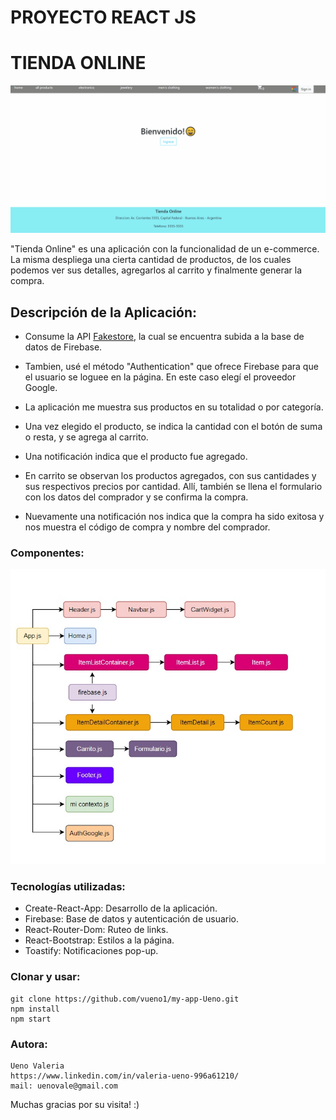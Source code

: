 # PROYECTO REACT JS
# TIENDA ONLINE

![gif](https://github.com/vueno1/my-app-Ueno/blob/master/public/Animation.gif?raw=true)

"Tienda Online" es una aplicación con la funcionalidad de un e-commerce.
La misma despliega una cierta cantidad de productos, de los cuales podemos ver sus detalles, agregarlos al carrito y finalmente generar la compra.

## Descripción de la Aplicación:

* Consume la API [Fakestore](https://fakestoreapi.com/), la cual se encuentra subida a la base de datos de Firebase.

* Tambien, usé el método "Authentication" que ofrece Firebase para que el usuario se loguee en la página. 
En este caso elegí el proveedor Google. 

* La aplicación me muestra sus productos en su totalidad o por categoría. 

* Una vez elegido el producto, se indica la cantidad con el botón de suma o resta, y se agrega al carrito. 

* Una notificación indica que el producto fue agregado.

* En carrito se observan los productos agregados, con sus cantidades y sus respectivos precios por cantidad.
Allí, también se llena el formulario con los datos del comprador y se confirma la compra.

* Nuevamente una notificación nos indica que la compra ha sido exitosa y nos muestra el código de compra y nombre del comprador.

### Componentes:
![image](https://github.com/vueno1/my-app-Ueno/blob/master/public/croquis.jpg?raw=true)

### Tecnologías utilizadas:

* Create-React-App: Desarrollo de la aplicación. 
* Firebase: Base de datos y autenticación de usuario.
* React-Router-Dom: Ruteo de links.
* React-Bootstrap: Estilos a la página.
* Toastify: Notificaciones pop-up.

### Clonar y usar: 


```
git clone https://github.com/vueno1/my-app-Ueno.git
npm install
npm start
```

### Autora: 
```
Ueno Valeria 
https://www.linkedin.com/in/valeria-ueno-996a61210/
mail: uenovale@gmail.com
```

Muchas gracias por su visita! :)